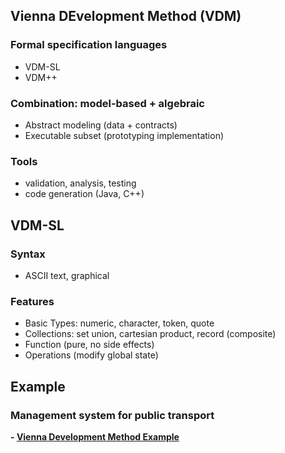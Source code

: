 ## Vienna DEvelopment Method (VDM)
### Formal specification languages
- VDM-SL
- VDM++

### Combination: model-based + algebraic
- Abstract modeling (data + contracts)
- Executable subset (prototyping implementation)

### Tools
- validation, analysis, testing
- code generation (Java, C++)

## VDM-SL
### Syntax
- ASCII text, graphical

### Features
- Basic Types: numeric, character, token, quote
- Collections: set union, cartesian product, record (composite)
- Function (pure, no side effects)
- Operations (modify global state)

## Example
### Management system for public transport
**- <a href="..\Vienna Development Method\Example\pubtransmng.vdmsl">Vienna Development Method Example</a>**

